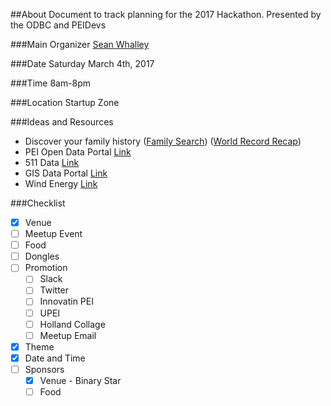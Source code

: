 ##About
Document to track planning for the 2017 Hackathon. Presented by the ODBC and PEIDevs

###Main Organizer
[Sean Whalley](https://twitter.com/seanWhalley21)

###Date 
Saturday March 4th, 2017

###Time
8am-8pm

###Location
Startup Zone

###Ideas and Resources
* Discover your family history ([Family Search](https://familysearch.org/indexing/)) ([World Record Recap](https://familysearch.org/blog/en/worldsrecordsrecap/))
* PEI Open Data Portal [Link](https://www.princeedwardisland.ca/en/search/site/?f%5B0%5D=type%3Aservice&f%5B1%5D=field_service_topics%3A2237)
* 511 Data [Link](https://www.princeedwardisland.ca/en/service/view-pei-511-road-conditions)
* GIS Data Portal [Link](http://www.gov.pe.ca/gis/)
* Wind Energy [Link](https://www.princeedwardisland.ca/en/service/view-peis-wind-energy-generation)

###Checklist
- [x] Venue
- [ ] Meetup Event
- [ ] Food
- [ ] Dongles
- [ ] Promotion
   - [ ] Slack
   - [ ] Twitter
   - [ ] Innovatin PEI
   - [ ] UPEI
   - [ ] Holland Collage
   - [ ] Meetup Email
- [x] Theme
- [x] Date and Time
- [ ] Sponsors
   - [x] Venue - Binary Star
   - [ ] Food
